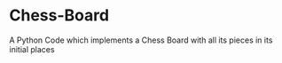 # Chess-Board
A Python Code which implements a Chess Board with all its pieces in its initial places
